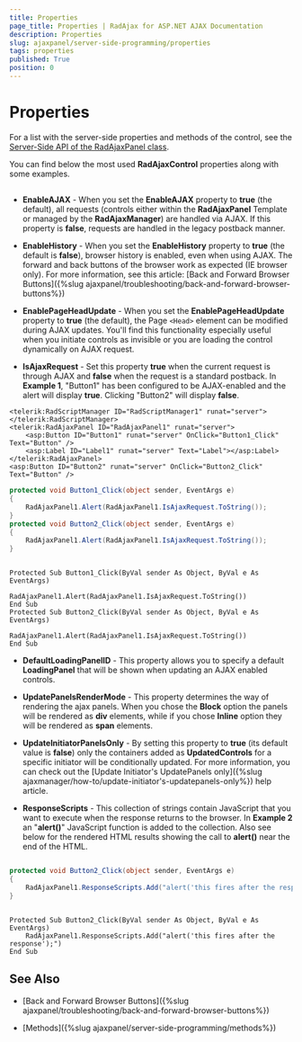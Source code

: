 ```yaml
---
title: Properties
page_title: Properties | RadAjax for ASP.NET AJAX Documentation
description: Properties
slug: ajaxpanel/server-side-programming/properties
tags: properties
published: True
position: 0
---
```


# Properties

For a list with the server-side properties and methods of the control, see the [Server-Side API of the RadAjaxPanel class](https://docs.telerik.com/devtools/aspnet-ajax/api/server/Telerik.Web.UI/RadAjaxPanel).

You can find below the most used **RadAjaxControl** properties along with some examples.

##

* **EnableAJAX** - When you set the **EnableAJAX** property to **true** (the default), all requests (controls either within the **RadAjaxPanel** Template or managed by the **RadAjaxManager**) are handled via AJAX. If this property is **false**, requests are handled in the legacy postback manner.

* **EnableHistory** - When you set the **EnableHistory** property to **true** (the default is **false**), browser history is enabled, even when using AJAX. The forward and back buttons of the browser work as expected (IE browser only). For more information, see this article:	[Back and Forward Browser Buttons]({%slug ajaxpanel/troubleshooting/back-and-forward-browser-buttons%})

* **EnablePageHeadUpdate** - When you set the **EnablePageHeadUpdate** property to **true** (the default), the Page `<Head>` element can be modified during AJAX updates. You'll find this functionality especially useful when you initiate controls as invisible or you are loading the control dynamically on AJAX request.

* **IsAjaxRequest** - Set this property **true** when the current request is through AJAX and **false** when the request is a standard postback. In **Example 1**, "Button1" has been configured to be AJAX-enabled and the alert will display **true**. Clicking "Button2" will display **false**.



````ASP.NET
<telerik:RadScriptManager ID="RadScriptManager1" runat="server">
</telerik:RadScriptManager>
<telerik:RadAjaxPanel ID="RadAjaxPanel1" runat="server">
	<asp:Button ID="Button1" runat="server" OnClick="Button1_Click" Text="Button" />
	<asp:Label ID="Label1" runat="server" Text="Label"></asp:Label>
</telerik:RadAjaxPanel>
<asp:Button ID="Button2" runat="server" OnClick="Button2_Click" Text="Button" />
````
````C#
protected void Button1_Click(object sender, EventArgs e)
{
	RadAjaxPanel1.Alert(RadAjaxPanel1.IsAjaxRequest.ToString());
}
protected void Button2_Click(object sender, EventArgs e)
{
	RadAjaxPanel1.Alert(RadAjaxPanel1.IsAjaxRequest.ToString());
}

````
````VB

Protected Sub Button1_Click(ByVal sender As Object, ByVal e As EventArgs)
	        RadAjaxPanel1.Alert(RadAjaxPanel1.IsAjaxRequest.ToString())
End Sub
Protected Sub Button2_Click(ByVal sender As Object, ByVal e As EventArgs)
	        RadAjaxPanel1.Alert(RadAjaxPanel1.IsAjaxRequest.ToString())
End Sub

````


* **DefaultLoadingPanelID** - This property allows you to specify a default **LoadingPanel** that will be shown when updating an AJAX enabled controls.

* **UpdatePanelsRenderMode** - This property determines the way of rendering the ajax panels. When you chose the **Block** option the panels will be rendered as **div** elements, while if you chose **Inline** option they will be rendered as **span** elements.

* **UpdateInitiatorPanelsOnly** - By setting this property to **true** (its default value is **false**) only the containers added as **UpdatedControls** for a specific initiator will be conditionally updated. For more information, you can check out the [Update Initiator's UpdatePanels only]({%slug ajaxmanager/how-to/update-initiator's-updatepanels-only%}) help article.

* **ResponseScripts** - This collection of strings contain JavaScript that you want to execute when the response returns to the browser. In **Example 2** an "**alert()**" JavaScript function is added to the collection. Also see below for the rendered HTML results showing the call to **alert()** near the end of the HTML.



````C#

protected void Button2_Click(object sender, EventArgs e)
{
	RadAjaxPanel1.ResponseScripts.Add("alert('this fires after the response');");
}

````
````VB

Protected Sub Button2_Click(ByVal sender As Object, ByVal e As EventArgs)
	RadAjaxPanel1.ResponseScripts.Add("alert('this fires after the response');")
End Sub

````





## See Also

 * [Back and Forward Browser Buttons]({%slug ajaxpanel/troubleshooting/back-and-forward-browser-buttons%})

 * [Methods]({%slug ajaxpanel/server-side-programming/methods%})

